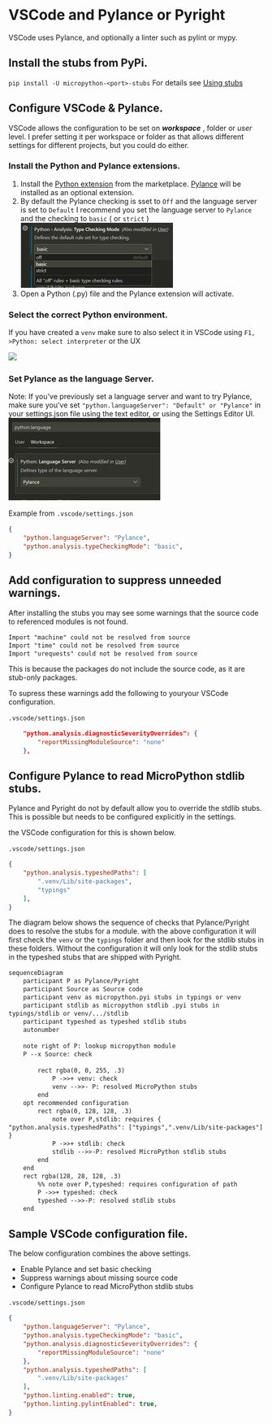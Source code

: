 # VSCode and Pylance or Pyright

VSCode  uses Pylance, and optionally a linter such as pylint or mypy.

## Install the stubs from PyPi.

`pip install -U micropython-<port>-stubs` 
For details see [Using stubs](20_using.md)

## Configure VSCode & Pylance.

VSCode allows the configuration to be set on **_workspace_** , folder or _user_ level. I prefer setting it per workspace or folder as that allows different settings for different projects, but you could do either.

### Install the Python and Pylance extensions.
 1.  Install the [Python extension](https://marketplace.visualstudio.com/items?itemName=ms-python.python) from the marketplace. [Pylance](https://marketplace.visualstudio.com/items?itemName=ms-python.vscode-pylance) will be installed as an optional extension.
 2. By default the Pylance checking is sset to `Off` and the language server is set to `Default`
    I recommend you set the language server to `Pylance` and the checking to `basic` ( or `strict` ) 
    ![pylance_settings.png](img/pylance_settings.png)
 3.  Open a Python (.py) file and the Pylance extension will activate.


### Select the correct Python environment.
If you have created a `venv` make sure to also select it in VSCode using 
`F1, >Python: select interpreter` or the UX 

![](https://raw.githubusercontent.com/microsoft/vscode-python/main/images/InterpreterSelectionZoom.gif)

### Set Pylance as the language Server. 
Note: If you've previously set a language server and want to try Pylance, make sure you've set `"python.languageServer": "Default" or "Pylance"` in your settings.json file using the text editor, or using the Settings Editor UI.
![pylance.png](img/pylance.png)

Example from `.vscode/settings.json`
```json
{
    "python.languageServer": "Pylance",
    "python.analysis.typeCheckingMode": "basic",
} 
```

## Add configuration to suppress unneeded warnings.

After installing the stubs you may see some warnings that the source code to referenced modules is not found. 

```
Import "machine" could not be resolved from source
Import "time" could not be resolved from source
Import "urequests" could not be resolved from source
```
This is because the packages do not include the source code, as it are stub-only packages. 

To supress these warnings add the following to youryour VSCode configuration.

`.vscode/settings.json`
```json
    "python.analysis.diagnosticSeverityOverrides": {
        "reportMissingModuleSource": "none"
    },

```

## Configure Pylance to read MicroPython stdlib stubs.

Pylance and Pyright do not by default allow you to override the stdlib stubs.
This is possible but needs to be configured explicitly in the settings.

the VSCode configuration for this is shown below.

`.vscode/settings.json`
```json
{
    "python.analysis.typeshedPaths": [
        ".venv/Lib/site-packages",
        "typings"
    ],
}
```

The diagram below shows the sequence of checks that Pylance/Pyright does to resolve the stubs for a module.
with the above configuration it will first check the `venv` or the `typings` folder and then look for the stdlib stubs in these folders.
Without the configuration it will only look for the stdlib stubs in the typeshed stubs that are shipped with Pyright.

``` {mermaid}
sequenceDiagram
    participant P as Pylance/Pyright
    participant Source as Source code
    participant venv as micropython.pyi stubs in typings or venv
    participant stdlib as micropython stdlib .pyi stubs in typings/stdlib or venv/.../stdlib
    participant typeshed as typeshed stdlib stubs
    autonumber

    note right of P: lookup micropython module
    P --x Source: check 
    
        rect rgba(0, 0, 255, .3)
            P ->>+ venv: check
            venv -->>- P: resolved MicroPython stubs
        end
    opt recommended configuration
        rect rgba(0, 128, 128, .3)
            note over P,stdlib: requires { "python.analysis.typeshedPaths": ["typings",".venv/Lib/site-packages"] }
            P ->>+ stdlib: check
            stdlib -->>-P: resolved MicroPython stdlib stubs
        end
    end
    rect rgba(128, 28, 128, .3)
        %% note over P,typeshed: requires configuration of path
        P ->>+ typeshed: check
        typeshed -->>-P: resolved stdlib stubs
    end
```



## Sample VSCode configuration file.

The below configuration combines the above settings.
 * Enable Pylance and set basic checking
 * Suppress warnings about missing source code
 * Configure Pylance to read MicroPython stdlib stubs

`.vscode/settings.json`
```json
{
    "python.languageServer": "Pylance",
    "python.analysis.typeCheckingMode": "basic",
    "python.analysis.diagnosticSeverityOverrides": {
        "reportMissingModuleSource": "none"
    },
    "python.analysis.typeshedPaths": [
        ".venv/Lib/site-packages"
    ],
    "python.linting.enabled": true,
    "python.linting.pylintEnabled": true,
}
```

[Pylance]: https://marketplace.visualstudio.com/items?itemName=ms-python.vscode-pylance

